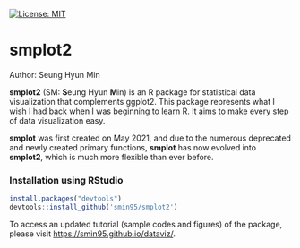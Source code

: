 [![License: MIT](https://img.shields.io/badge/License-MIT-yellow.svg)](https://github.com/smin95/smplot/blob/master/LICENSE)

# smplot2

Author: Seung Hyun Min

**smplot2** (SM: **S**eung Hyun **M**in) is an R package for statistical data visualization that complements ggplot2. This package represents what I wish I had back when I was beginning to learn R. It aims to make every step of data visualization easy.

**smplot** was first created on May 2021, and due to the numerous deprecated and newly created primary functions, **smplot** has now evolved into **smplot2**, which is much more flexible than ever before. 

### Installation using RStudio

``` r
install.packages("devtools")
devtools::install_github('smin95/smplot2')
```
 
To access an updated tutorial (sample codes and figures) of the package, please visit https://smin95.github.io/dataviz/.


